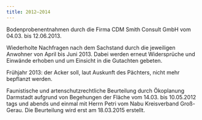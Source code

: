```yaml
---
title: 2012–2014
---
```


Bodenprobenentnahmen durch die Firma CDM Smith Consult GmbH vom 04.03. bis 12.06.2013.

Wiederholte Nachfragen nach dem Sachstand durch die jeweiligen Anwohner von April bis Juni 2013. Dabei werden erneut Widersprüche und Einwände erhoben und um Einsicht in die Gutachten gebeten.

Frühjahr 2013: der Acker soll, laut Auskunft des Pächters, nicht mehr bepflanzt werden.

Faunistische und artenschutzrechtliche Beurteilung durch Ökoplanung Darmstadt aufgrund von Begehungen der Fläche vom 14.03. bis 10.05.2012 tags und abends und einmal mit Herrn Petri vom Nabu Kreisverband Groß-Gerau. Die Beurteilung wird erst am 18.03.2015 erstellt.
